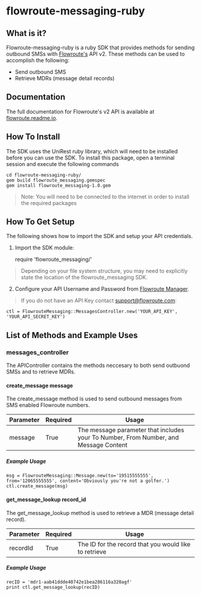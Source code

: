 # flowroute-messaging-ruby
## What is it?

Flowroute-messaging-ruby is a ruby SDK that provides methods for sending outbound SMSs with [Flowroute's](https://www.flowroute.com) API v2. These methods can be used to accomplish the following:

* Send outbound SMS
* Retrieve MDRs (message detail records)

## Documentation 
The full documentation for Flowroute's v2 API is available at [flowroute.readme.io](https://flowroute.readme.io/).

## How To Install 

The SDK uses the UniRest ruby library, which will need to be installed before you can use the SDK. To install this package, open a terminal session and execute the following commands

	cd flowroute-messaging-ruby/
	gem build flowroute_messaging.gemspec
	gem install flowroute_messaging-1.0.gem

> Note: You will need to be connected to the internet in order to install the required packages
  
## How To Get Setup

The following shows how to import the SDK and setup your API credentials.

1) Import the SDK module:

	require 'flowroute_messaging/'

> Depending on your file system structure, you may need to explicitly state the location of the flowroute_messaging SDK. 
   
2) Configure your API Username and Password from [Flowroute Manager](https://manage.flowroute.com/accounts/preferences/beta/).
 > If you do not have an API Key contact support@flowroute.com:

	ctl = FlowrouteMessaging::MessagesController.new('YOUR_API_KEY', 'YOUR_API_SECRET_KEY')		

## List of Methods and Example Uses

### messages_controller

The APIController contains the methods neccesary to both send outbuond SMSs and to retrieve MDRs.

#### create_message message

The create_message method is used to send outbound messages from SMS enabled Flowroute numbers.

| Parameter | Required | Usage                                                                                |
|-----------|----------|--------------------------------------------------------------------------------------|
| message   | True     | The message parameter that includes your To Number, From Number, and Message Content |

##### Example Usage

	msg = FlowrouteMessaging::Message.new(to='19515555555', from='12065555555', content='Obviously you're not a golfer.')
	ctl.create_message(msg)
	
#### get\_message\_lookup record_id

The get\_message\_lookup method is used to retrieve a MDR (message detail record).

| Parameter | Required | Usage                                                 |
|-----------|----------|-------------------------------------------------------|
| recordId  | True     | The ID for the record that you would like to retrieve |

##### Example Usage

	recID = 'mdr1-aab41ddde40742e1bea286116a320agf'
	print ctl.get_message_lookup(recID)
